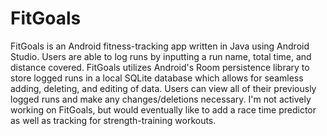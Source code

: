 # FitGoals

FitGoals is an Android fitness-tracking app written in Java using Android Studio. Users are able to log runs by inputting a run name, total time, and distance covered. FitGoals utilizes Android's Room persistence library to store logged runs in a local SQLite database which allows for seamless adding, deleting, and editing of data. Users can view all of their previously logged runs and make any changes/deletions necessary. I'm not actively working on FitGoals, but would eventually like to add a race time predictor as well as tracking for strength-training workouts.
